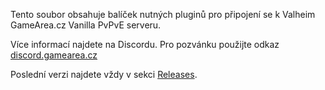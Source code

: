 Tento soubor obsahuje balíček nutných pluginů pro připojení se k Valheim GameArea.cz Vanilla PvPvE serveru.

Více informací najdete na Discordu. Pro pozvánku použijte odkaz <a href="http://discord.gamearea.cz" target="_blank">discord.gamearea.cz</a>

Poslední verzi najdete vždy v sekci <a href="https://github.com/GameAreaCZ/Valheim-GameArea.cz-Vanilla-Server/releases">Releases</a>.
